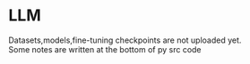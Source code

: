 # LLM
Datasets,models,fine-tuning checkpoints are not uploaded yet.\
Some notes are written at the bottom of py src code
